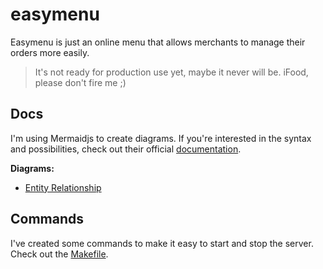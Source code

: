 # easymenu
Easymenu is just an online menu that allows merchants to manage their orders more easily.

> It's not ready for production use yet, maybe it never will be. iFood, please don't fire me ;)

## Docs
I'm using Mermaidjs to create diagrams. If you're interested in the syntax and possibilities, check out their official [documentation](https://mermaid.js.org/intro/).


**Diagrams:**
- [Entity Relationship](https://github.com/Daniel0liver/easymenu/blob/main/docs/entity–relationship.md)

## Commands
I've created some commands to make it easy to start and stop the server. Check out the [Makefile](https://github.com/Daniel0liver/easymenu/blob/main/Makefile).